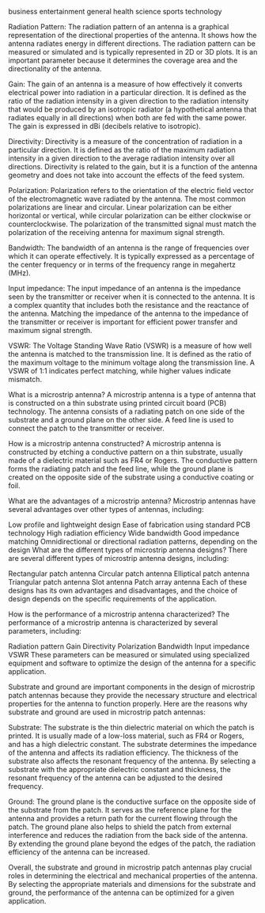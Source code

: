 business
entertainment
general
health
science
sports
technology



Radiation Pattern: The radiation pattern of an antenna is a graphical representation of the directional properties of the antenna. It shows how the antenna radiates energy in different directions. The radiation pattern can be measured or simulated and is typically represented in 2D or 3D plots. It is an important parameter because it determines the coverage area and the directionality of the antenna.

Gain: The gain of an antenna is a measure of how effectively it converts electrical power into radiation in a particular direction. It is defined as the ratio of the radiation intensity in a given direction to the radiation intensity that would be produced by an isotropic radiator (a hypothetical antenna that radiates equally in all directions) when both are fed with the same power. The gain is expressed in dBi (decibels relative to isotropic).

Directivity: Directivity is a measure of the concentration of radiation in a particular direction. It is defined as the ratio of the maximum radiation intensity in a given direction to the average radiation intensity over all directions. Directivity is related to the gain, but it is a function of the antenna geometry and does not take into account the effects of the feed system.

Polarization: Polarization refers to the orientation of the electric field vector of the electromagnetic wave radiated by the antenna. The most common polarizations are linear and circular. Linear polarization can be either horizontal or vertical, while circular polarization can be either clockwise or counterclockwise. The polarization of the transmitted signal must match the polarization of the receiving antenna for maximum signal strength.

Bandwidth: The bandwidth of an antenna is the range of frequencies over which it can operate effectively. It is typically expressed as a percentage of the center frequency or in terms of the frequency range in megahertz (MHz).

Input impedance: The input impedance of an antenna is the impedance seen by the transmitter or receiver when it is connected to the antenna. It is a complex quantity that includes both the resistance and the reactance of the antenna. Matching the impedance of the antenna to the impedance of the transmitter or receiver is important for efficient power transfer and maximum signal strength.

VSWR: The Voltage Standing Wave Ratio (VSWR) is a measure of how well the antenna is matched to the transmission line. It is defined as the ratio of the maximum voltage to the minimum voltage along the transmission line. A VSWR of 1:1 indicates perfect matching, while higher values indicate mismatch.


What is a microstrip antenna?
A microstrip antenna is a type of antenna that is constructed on a thin substrate using printed circuit board (PCB) technology. The antenna consists of a radiating patch on one side of the substrate and a ground plane on the other side. A feed line is used to connect the patch to the transmitter or receiver.

How is a microstrip antenna constructed?
A microstrip antenna is constructed by etching a conductive pattern on a thin substrate, usually made of a dielectric material such as FR4 or Rogers. The conductive pattern forms the radiating patch and the feed line, while the ground plane is created on the opposite side of the substrate using a conductive coating or foil.

What are the advantages of a microstrip antenna?
Microstrip antennas have several advantages over other types of antennas, including:

Low profile and lightweight design
Ease of fabrication using standard PCB technology
High radiation efficiency
Wide bandwidth
Good impedance matching
Omnidirectional or directional radiation patterns, depending on the design
What are the different types of microstrip antenna designs?
There are several different types of microstrip antenna designs, including:

Rectangular patch antenna
Circular patch antenna
Elliptical patch antenna
Triangular patch antenna
Slot antenna
Patch array antenna
Each of these designs has its own advantages and disadvantages, and the choice of design depends on the specific requirements of the application.

How is the performance of a microstrip antenna characterized?
The performance of a microstrip antenna is characterized by several parameters, including:

Radiation pattern
Gain
Directivity
Polarization
Bandwidth
Input impedance
VSWR
These parameters can be measured or simulated using specialized equipment and software to optimize the design of the antenna for a specific application.


Substrate and ground are important components in the design of microstrip patch antennas because they provide the necessary structure and electrical properties for the antenna to function properly. Here are the reasons why substrate and ground are used in microstrip patch antennas:

Substrate: The substrate is the thin dielectric material on which the patch is printed. It is usually made of a low-loss material, such as FR4 or Rogers, and has a high dielectric constant. The substrate determines the impedance of the antenna and affects its radiation efficiency. The thickness of the substrate also affects the resonant frequency of the antenna. By selecting a substrate with the appropriate dielectric constant and thickness, the resonant frequency of the antenna can be adjusted to the desired frequency.

Ground: The ground plane is the conductive surface on the opposite side of the substrate from the patch. It serves as the reference plane for the antenna and provides a return path for the current flowing through the patch. The ground plane also helps to shield the patch from external interference and reduces the radiation from the back side of the antenna. By extending the ground plane beyond the edges of the patch, the radiation efficiency of the antenna can be increased.

Overall, the substrate and ground in microstrip patch antennas play crucial roles in determining the electrical and mechanical properties of the antenna. By selecting the appropriate materials and dimensions for the substrate and ground, the performance of the antenna can be optimized for a given application.
